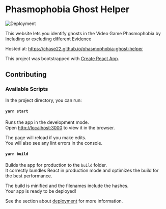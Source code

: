 # Phasmophobia Ghost Helper
![Deployment](https://github.com/Chase22/phasmophobia-ghost-helper/workflows/Deployment/badge.svg)

This website lets you identify ghosts in the Video Game Phasmophobia by Including or excluding different Evidence

Hosted at: https://chase22.github.io/phasmophobia-ghost-helper

This project was bootstrapped with [Create React App](https://github.com/facebook/create-react-app).

## Contributing

### Available Scripts

In the project directory, you can run:

#### `yarn start`

Runs the app in the development mode.\
Open [http://localhost:3000](http://localhost:3000) to view it in the browser.

The page will reload if you make edits.\
You will also see any lint errors in the console.

#### `yarn build`

Builds the app for production to the `build` folder.\
It correctly bundles React in production mode and optimizes the build for the best performance.

The build is minified and the filenames include the hashes.\
Your app is ready to be deployed!

See the section about [deployment](https://facebook.github.io/create-react-app/docs/deployment) for more information.

